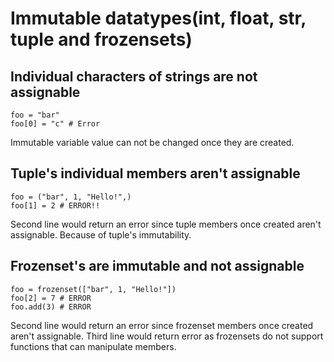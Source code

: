 # Immutable datatypes(int, float, str, tuple and frozensets)




## Individual characters of strings are not assignable


```
foo = "bar"
foo[0] = "c" # Error 

```

Immutable variable value can not be changed once they are created.



## Tuple's individual members aren't assignable


```
foo = ("bar", 1, "Hello!",)
foo[1] = 2 # ERROR!! 

```

Second line would return an error since tuple members once created aren't assignable.
Because of tuple's immutability.<br>



## Frozenset's are immutable and not assignable


```
foo = frozenset(["bar", 1, "Hello!"])
foo[2] = 7 # ERROR
foo.add(3) # ERROR

```

Second line would return an error since frozenset members once created aren't assignable.
Third line would return error as frozensets do not support functions that can manipulate members.

